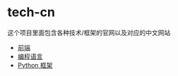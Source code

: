 # tech-cn
这个项目里面包含各种技术/框架的官网以及对应的中文网站

- [前端](frontend/README.md)
- [编程语言](lang/README.md)
- [Python 框架](python/README.md)

